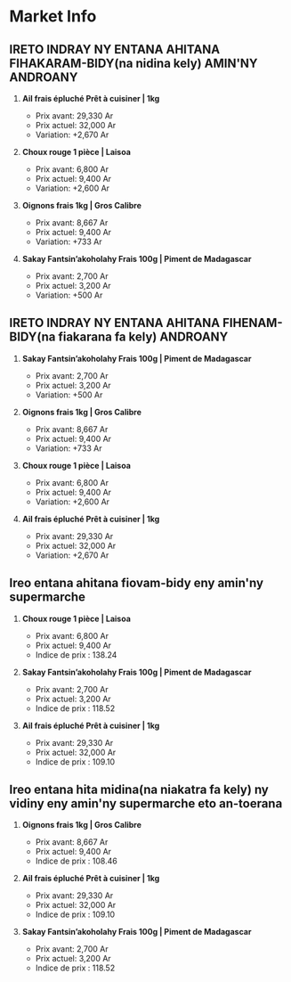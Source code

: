 # Market Info

## IRETO INDRAY NY ENTANA AHITANA FIHAKARAM-BIDY(na nidina kely) AMIN'NY ANDROANY

1. **Ail frais épluché Prêt à cuisiner | 1kg**
   - Prix avant: 29,330 Ar
   - Prix actuel: 32,000 Ar
   - Variation: +2,670 Ar

2. **Choux rouge 1 pièce | Laisoa**
   - Prix avant: 6,800 Ar
   - Prix actuel: 9,400 Ar
   - Variation: +2,600 Ar

3. **Oignons frais 1kg | Gros Calibre**
   - Prix avant: 8,667 Ar
   - Prix actuel: 9,400 Ar
   - Variation: +733 Ar

4. **Sakay Fantsin’akoholahy Frais 100g | Piment de Madagascar**
   - Prix avant: 2,700 Ar
   - Prix actuel: 3,200 Ar
   - Variation: +500 Ar

## IRETO INDRAY NY ENTANA AHITANA FIHENAM-BIDY(na fiakarana fa kely) ANDROANY

1. **Sakay Fantsin’akoholahy Frais 100g | Piment de Madagascar**
   - Prix avant: 2,700 Ar
   - Prix actuel: 3,200 Ar
   - Variation: +500 Ar

2. **Oignons frais 1kg | Gros Calibre**
   - Prix avant: 8,667 Ar
   - Prix actuel: 9,400 Ar
   - Variation: +733 Ar

3. **Choux rouge 1 pièce | Laisoa**
   - Prix avant: 6,800 Ar
   - Prix actuel: 9,400 Ar
   - Variation: +2,600 Ar

4. **Ail frais épluché Prêt à cuisiner | 1kg**
   - Prix avant: 29,330 Ar
   - Prix actuel: 32,000 Ar
   - Variation: +2,670 Ar

## Ireo entana ahitana fiovam-bidy eny amin'ny supermarche

1. **Choux rouge 1 pièce | Laisoa**
   - Prix avant: 6,800 Ar
   - Prix actuel: 9,400 Ar
   - Indice de prix : 138.24

2. **Sakay Fantsin’akoholahy Frais 100g | Piment de Madagascar**
   - Prix avant: 2,700 Ar
   - Prix actuel: 3,200 Ar
   - Indice de prix : 118.52

3. **Ail frais épluché Prêt à cuisiner | 1kg**
   - Prix avant: 29,330 Ar
   - Prix actuel: 32,000 Ar
   - Indice de prix : 109.10

## Ireo entana hita midina(na niakatra fa kely) ny vidiny eny amin'ny supermarche eto an-toerana

1. **Oignons frais 1kg | Gros Calibre**
   - Prix avant: 8,667 Ar
   - Prix actuel: 9,400 Ar
   - Indice de prix : 108.46

2. **Ail frais épluché Prêt à cuisiner | 1kg**
   - Prix avant: 29,330 Ar
   - Prix actuel: 32,000 Ar
   - Indice de prix : 109.10

3. **Sakay Fantsin’akoholahy Frais 100g | Piment de Madagascar**
   - Prix avant: 2,700 Ar
   - Prix actuel: 3,200 Ar
   - Indice de prix : 118.52

